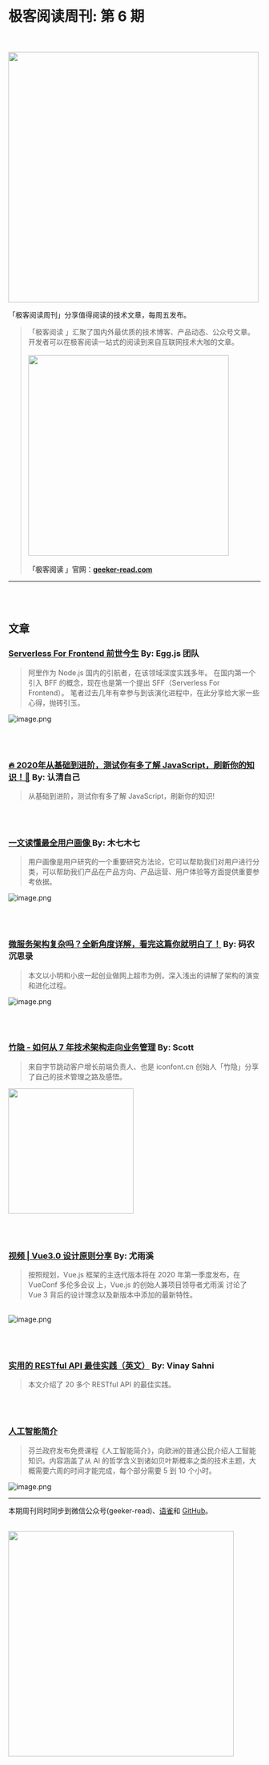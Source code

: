 # 极客阅读周刊: 第 6 期
<br /><br />
<img width="500" src="https://cdn.nlark.com/yuque/0/2020/png/639317/1579223265494-6784ed04-76db-4281-896b-e1a9df34564d.png#align=left&display=inline&height=176&name=image.png&originHeight=352&originWidth=1080&size=85689&status=done&style=none&width=540">

「极客阅读周刊」分享值得阅读的技术文章，每周五发布。

> 「极客阅读 」汇聚了国内外最优质的技术博客、产品动态、公众号文章。开发者可以在极客阅读一站式的阅读到来自互联网技术大咖的文章。
> <br /><br />
> <img width="400" src="https://cdn.nlark.com/yuque/0/2020/png/639317/1578021644053-627fd9fc-33fc-43dd-94bd-df2c1af39b10.png?x-oss-process=image/resize,w_1458" />
> <br /><br />
> **「极客阅读 」官网：[geeker-read.com](https://geeker-read.com)**

---

<br /><br />

## 文章


### [Serverless For Frontend 前世今生](https://www.yuque.com/egg/nodejs/sff-history) By: Egg.js 团队

> 阿里作为 Node.js 国内的引航者，在该领域深度实践多年。 在国内第一个引入 BFF 的概念，现在也是第一个提出 SFF（Serverless For Frontend）。 笔者过去几年有幸参与到该演化进程中，在此分享给大家一些心得，抛砖引玉。


![image.png](https://cdn.nlark.com/yuque/0/2020/png/639317/1579226551789-3a74482c-6dab-4c36-80e2-f764527de936.png#align=left&display=inline&height=406&name=image.png&originHeight=812&originWidth=1492&size=161549&status=done&style=none&width=746)

<br /><br />


### [🔥 2020年从基础到进阶，测试你有多了解 JavaScript，刷新你的知识！🚀](https://juejin.im/post/5e1830c05188254c461313dc) By: 认清自己

> 从基础到进阶，测试你有多了解 JavaScript，刷新你的知识!

<br /><br />

### [一文读懂最全用户画像 ](https://www.zcool.com.cn/article/ZMTA5NjgxNg==.html) By: 木七木七

> 用户画像是用户研究的一个重要研究方法论，它可以帮助我们对用户进行分类，可以帮助我们产品在产品方向、产品运营、用户体验等方面提供重要参考依据。


![image.png](https://cdn.nlark.com/yuque/0/2020/png/639317/1579224491016-27336b7d-a8c2-4c69-b20f-7b279c509e27.png#align=left&display=inline&height=495&name=image.png&originHeight=990&originWidth=1542&size=788363&status=done&style=none&width=771)

<br /><br />

### [微服务架构复杂吗？全新角度详解，看完这篇你就明白了！](https://mp.weixin.qq.com/s?__biz=MzAxNjM2MTk0Ng==&mid=2247489954&idx=1&sn=3fc29563d8002ec176310e3aff2b6e87&chksm=9bf4a917ac832001f18e3ce2aac1652c110a06adb5e5d52a4e1c9fff0c397398708cd02c5a5d#rd) By: 码农沉思录

> 本文以小明和小皮一起创业做网上超市为例，深入浅出的讲解了架构的演变和进化过程。


![image.png](https://cdn.nlark.com/yuque/0/2020/png/639317/1579225469994-7938a880-bb1f-4c62-ab56-429bedb88e8f.png#align=left&display=inline&height=621&name=image.png&originHeight=621&originWidth=691&size=155259&status=done&style=none&width=691)

<br /><br />

### [竹隐 - 如何从 7 年技术架构走向业务管理](https://juejin.im/post/5e1ed7bdf265da3e505f13bf) By: Scott
> 来自字节跳动客户增长前端负责人、也是 iconfont.cn 创始人「竹隐」分享了自己的技术管理之路及感悟。


<img width="250" src="https://cdn.nlark.com/yuque/0/2020/png/639317/1579225182421-05942f71-34ef-4808-87e0-2581b0b5e9c4.png#align=left&display=inline&height=360&name=image.png&originHeight=720&originWidth=1280&size=391970&status=done&style=none&width=450" />

<br /><br />

### [视频 | Vue3.0 设计原则分享](https://www.bilibili.com/video/av80289692/) By: 尤雨溪

> 按照规划，Vue.js 框架的主迭代版本将在 2020 年第一季度发布，在 VueConf 多伦多会议 上，Vue.js 的创始人兼项目领导者尤雨溪 讨论了 Vue 3 背后的设计理念以及新版本中添加的最新特性。


<br />![image.png](https://cdn.nlark.com/yuque/0/2020/png/639317/1579225426647-e82dd9a8-cf8b-4de2-85e3-ae11afaaaa2f.png#align=left&display=inline&height=675&name=image.png&originHeight=1350&originWidth=2452&size=1062242&status=done&style=none&width=1226)

<br /><br />

### [实用的 RESTful API 最佳实践（英文）](https://www.vinaysahni.com/best-practices-for-a-pragmatic-restful-api) By: Vinay Sahni

> 本文介绍了 20 多个 RESTful API 的最佳实践。

<br /><br />


### [人工智能简介](https://course.elementsofai.com/)

> 芬兰政府发布免费课程《人工智能简介》，向欧洲的普通公民介绍人工智能知识。内容涵盖了从 AI 的哲学含义到诸如贝叶斯概率之类的技术主题，大概需要六周的时间才能完成，每个部分需要 5 到 10 个小时。


![image.png](https://cdn.nlark.com/yuque/0/2020/png/639317/1579226362219-b638ef20-bcb7-49f3-8931-aa79a8637e50.png#align=left&display=inline&height=537&name=image.png&originHeight=662&originWidth=920&size=360763&status=done&style=none&width=746)

---



本期周刊同时同步到微信公众号(geeker-read)、[语雀](https://www.yuque.com/books/share/8cc684ae-4d87-483b-82e5-5128e32d4cef?#)和 [GitHub](https://github.com/geeker-read/weekly_issues)。<br />
<br />

<img width="450" src="https://cdn.nlark.com/yuque/0/2020/webp/639317/1579223318544-5d0c1619-bb50-41ee-b3c5-4aa931028902.webp#align=left&display=inline&height=370&originHeight=493&originWidth=600&size=0&status=done&style=none&width=450" />

